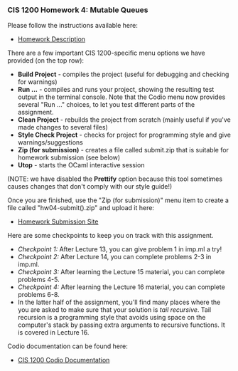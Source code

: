 ### CIS 1200 Homework 4: Mutable Queues

Please follow the instructions available here:

- [Homework Description](http://www.cis.upenn.edu/~cis1200/current/hw/hw04)

There are a few important CIS 1200-specific menu options we have provided (on the top row):
- **Build Project** - compiles the project (useful for debugging and checking for warnings)
- **Run ...** - compiles and runs your project, showing the resulting test output in the terminal console. Note that the Codio menu now provides several "Run ..." choices, to let you test different parts of the assignment.
- **Clean Project** - rebuilds the project from scratch (mainly useful if you've made changes to several files)
- **Style Check Project** - checks for project for programming style and give warnings/suggestions
- **Zip (for submission)** - creates a file called submit.zip that is suitable for homework submission (see below)
- **Utop** - starts the OCaml interactive session

(NOTE: we have disabled the **Prettify** option because this tool sometimes causes changes that don't comply with our style guide!)

Once you are finished, use the "Zip (for submission)" menu item to create a file called
"hw04-submit(<time>).zip" and upload it here:
- [Homework Submission Site](https://www.cis.upenn.edu/~cis1200/current/submitredirect)


Here are some checkpoints to keep you on track with this assignment. 

- *Checkpoint 1:* After Lecture 13, you can give problem 1 in imp.ml a try!
- *Checkpoint 2:* After Lecture 14, you can complete problems 2-3 in imp.ml.
- *Checkpoint 3:* After learning the Lecture 15 material, you can complete problems 4-5.
- *Checkpoint 4:* After learning the Lecture 16 material, you can complete problems 6-8.
- In the latter half of the assignment, you'll find many places where the you are asked to make sure that your solution is *tail recursive*.  Tail recursion is a programming style that avoids using space on the computer's stack by passing extra arguments to recursive functions.  It is covered in Lecture 16.

Codio documentation can be found here:

- [CIS 1200 Codio Documentation](https://www.cis.upenn.edu/~cis1200/current/codio/)
